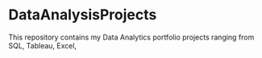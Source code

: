 # DataAnalysisProjects
This repository contains my Data Analytics portfolio projects ranging from SQL, Tableau, Excel,
